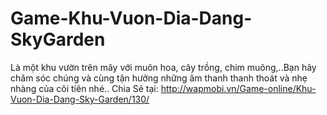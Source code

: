 Game-Khu-Vuon-Dia-Dang-SkyGarden
================================

Là một khu vườn trên mây với muôn hoa, cây trồng, chim muông,..Bạn hãy chăm sóc chúng và cùng tận hưởng những âm thanh thanh thoát và nhẹ nhàng của cõi tiên nhé.. Chia Sẻ tại: http://wapmobi.vn/Game-online/Khu-Vuon-Dia-Dang-Sky-Garden/130/
